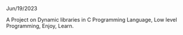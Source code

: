 Jun/19/2023

A Project on Dynamic libraries in C Programming Language, Low level Programming, Enjoy, Learn.
